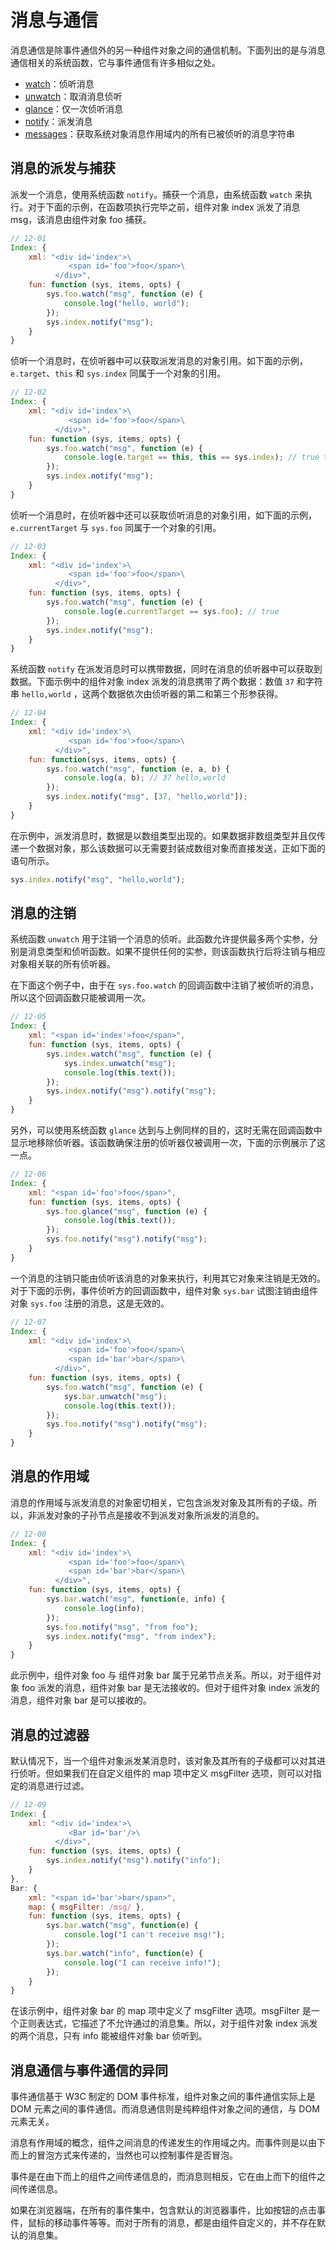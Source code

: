 # 消息与通信

消息通信是除事件通信外的另一种组件对象之间的通信机制。下面列出的是与消息通信相关的系统函数，它与事件通信有许多相似之处。

- [watch](/api#通信_watch)：侦听消息
- [unwatch](/api#通信_unwatch)：取消消息侦听
- [glance](/api#通信_glance)：仅一次侦听消息
- [notify](/api#通信_notify)：派发消息
- [messages](/api#通信_messages)：获取系统对象消息作用域内的所有已被侦听的消息字符串

## 消息的派发与捕获

派发一个消息，使用系统函数 `notify`。捕获一个消息，由系统函数 `watch` 来执行。对于下面的示例，在函数项执行完毕之前，组件对象 index 派发了消息 msg，该消息由组件对象 foo 捕获。

```js
// 12-01
Index: {
    xml: "<div id='index'>\
             <span id='foo'>foo</span>\
          </div>",
    fun: function (sys, items, opts) {
        sys.foo.watch("msg", function (e) {
            console.log("hello, world");
        });
        sys.index.notify("msg");
    }
}
```

侦听一个消息时，在侦听器中可以获取派发消息的对象引用。如下面的示例，`e.target`、`this` 和 `sys.index` 同属于一个对象的引用。

```js
// 12-02
Index: {
    xml: "<div id='index'>\
             <span id='foo'>foo</span>\
          </div>",
    fun: function (sys, items, opts) {
        sys.foo.watch("msg", function (e) {
            console.log(e.target == this, this == sys.index); // true true
        });
        sys.index.notify("msg");
    }
}
```

侦听一个消息时，在侦听器中还可以获取侦听消息的对象引用，如下面的示例，`e.currentTarget` 与 `sys.foo` 同属于一个对象的引用。

```js
// 12-03
Index: {
    xml: "<div id='index'>\
             <span id='foo'>foo</span>\
          </div>",
    fun: function (sys, items, opts) {
        sys.foo.watch("msg", function (e) {
            console.log(e.currentTarget == sys.foo); // true
        });
        sys.index.notify("msg");
    }
}
```

系统函数 `notify` 在派发消息时可以携带数据，同时在消息的侦听器中可以获取到数据。下面示例中的组件对象 index 派发的消息携带了两个数据：数值 `37` 和字符串 `hello,world` ，这两个数据依次由侦听器的第二和第三个形参获得。

```js
// 12-04
Index: {
    xml: "<div id='index'>\
             <span id='foo'>foo</span>\
          </div>",
    fun: function(sys, items, opts) {
        sys.foo.watch("msg", function (e, a, b) {
            console.log(a, b); // 37 hello,world
        });
        sys.index.notify("msg", [37, "hello,world"]);
    }
}
```

在示例中，派发消息时，数据是以数组类型出现的。如果数据非数组类型并且仅传递一个数据对象，那么该数据可以无需要封装成数组对象而直接发送，正如下面的语句所示。

```js
sys.index.notify("msg", "hello,world");
```

## 消息的注销

系统函数 `unwatch` 用于注销一个消息的侦听。此函数允许提供最多两个实参，分别是消息类型和侦听函数。如果不提供任何的实参，则该函数执行后将注销与相应对象相关联的所有侦听器。

在下面这个例子中，由于在 `sys.foo.watch` 的回调函数中注销了被侦听的消息，所以这个回调函数只能被调用一次。

```js
// 12-05
Index: {
    xml: "<span id='index'>foo</span>",
    fun: function (sys, items, opts) {
        sys.index.watch("msg", function (e) {
            sys.index.unwatch("msg");
            console.log(this.text());
        });
        sys.index.notify("msg").notify("msg");
    }
}
```

另外，可以使用系统函数 `glance` 达到与上例同样的目的，这时无需在回调函数中显示地移除侦听器。该函数确保注册的侦听器仅被调用一次，下面的示例展示了这一点。

```js
// 12-06
Index: {
    xml: "<span id='foo'>foo</span>",
    fun: function (sys, items, opts) {
        sys.foo.glance("msg", function (e) {
            console.log(this.text());
        });
        sys.foo.notify("msg").notify("msg");
    }
}
```

一个消息的注销只能由侦听该消息的对象来执行，利用其它对象来注销是无效的。对于下面的示例，事件侦听方的回调函数中，组件对象 `sys.bar` 试图注销由组件对象 `sys.foo` 注册的消息，这是无效的。

```js
// 12-07
Index: {
    xml: "<div id='index'>\
             <span id='foo'>foo</span>\
             <span id='bar'>bar</span>\
          </div>",
    fun: function (sys, items, opts) {
        sys.foo.watch("msg", function (e) {
            sys.bar.unwatch("msg");
            console.log(this.text());
        });
        sys.foo.notify("msg").notify("msg");
    }
}
```

## 消息的作用域

消息的作用域与派发消息的对象密切相关，它包含派发对象及其所有的子级。所以，非派发对象的子孙节点是接收不到派发对象所派发的消息的。

```js
// 12-08
Index: {
    xml: "<div id='index'>\
             <span id='foo'>foo</span>\
             <span id='bar'>bar</span>\
          </div>",
    fun: function (sys, items, opts) {
        sys.bar.watch("msg", function(e, info) {
            console.log(info);
        });
        sys.foo.notify("msg", "from foo");
		sys.index.notify("msg", "from index");
    }
}
```

此示例中，组件对象 foo 与 组件对象 bar 属于兄弟节点关系。所以，对于组件对象 foo 派发的消息，组件对象 bar 是无法接收的。但对于组件对象 index 派发的消息，组件对象 bar 是可以接收的。

## 消息的过滤器

默认情况下，当一个组件对象派发某消息时，该对象及其所有的子级都可以对其进行侦听。但如果我们在自定义组件的 map 项中定义 msgFilter 选项，则可以对指定的消息进行过滤。

```js
// 12-09
Index: {
    xml: "<div id='index'>\
             <Bar id='bar'/>\
          </div>",
    fun: function (sys, items, opts) {
        sys.index.notify("msg").notify("info");
    }
},
Bar: {
    xml: "<span id='bar'>bar</span>",
	map: { msgFilter: /msg/ },
	fun: function (sys, items, opts) {
	    sys.bar.watch("msg", function(e) {
		    console.log("I can't receive msg!");
		});
		sys.bar.watch("info", function(e) {
		    console.log("I can receive info!");
		});
	}
}
```

在该示例中，组件对象 bar 的 map 项中定义了 msgFilter 选项。msgFilter 是一个正则表达式，它描述了不允许通过的消息集。所以，对于组件对象 index 派发的两个消息，只有 info 能被组件对象 bar 侦听到。

## 消息通信与事件通信的异同

事件通信基于 W3C 制定的 DOM 事件标准，组件对象之间的事件通信实际上是 DOM 元素之间的事件通信。而消息通信则是纯粹组件对象之间的通信，与 DOM 元素无关。

消息有作用域的概念，组件之间消息的传递发生的作用域之内。而事件则是以由下而上的冒泡方式来传递的，当然也可以控制事件是否冒泡。

事件是在由下而上的组件之间传递信息的，而消息则相反，它在由上而下的组件之间传递信息。

如果在浏览器端，在所有的事件集中，包含默认的浏览器事件，比如按钮的点击事件，鼠标的移动事件等等。而对于所有的消息，都是由组件自定义的，并不存在默认的消息集。